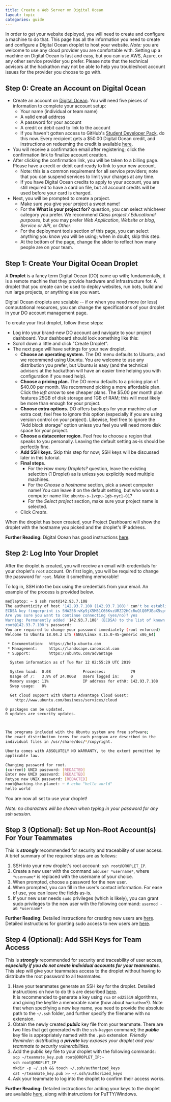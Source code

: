 ```yaml
---
title: Create a Web Server on Digital Ocean
layout: topic
categories: guide
---
```


In order to get your website deployed, you will need to create and configure a machine to do that. This page has all the information you need to create and configure a Digital Ocean droplet to host your website.
_Note:_ you are welcome to use any cloud provider you are comfortable with. Setting up a machine on Digital Ocean is fast and easy, but you can use AWS, Azure, or any other service provider you prefer. Please note that the technical advisors at the hackathon may not be able to help you troubleshoot account issues for the provider you choose to go with.

## Step 0: Create an Account on Digital Ocean

- Create an account on [Digital Ocean](https://cloud.digitalocean.com/registrations/new). You will need five pieces of information to complete your account setup:
  - Your name (individual or team name)
  - A valid email address
  - A password for your account
  - A credit or debit card to link to the account
  - If you haven't gotten access to GitHub's [Student Developer Pack](https://education.github.com/pack), do this now. Every recipient gets a $50.00 Digital Ocean credit, and instructions on redeeming the credit is available [here](https://www.digitalocean.com/community/questions/student-discounts).
- You will receive a confirmation email after registering; click the confirmation link to finalize account creation.
- After clicking the confirmation link, you will be taken to a billing page. Please have a credit or debit card ready to link to your new account. 
  - Note: this is a common requirement for all service providers; note that you can suspend services to limit your charges at any time.
  - If you have Digital Ocean credits to apply to your account, you are still required to have a card on file, but all account credits will be used before your card is charged.
- Next, you will be prompted to create a project. 
  - Make sure you give your project a sweet name! 
  - For the **What is your project for?** question, you can select whichever category you prefer. We recommend _Class project / Educational purposes_, but you may prefer _Web Application_, _Website or blog_, _Service or API_, or _Other_.
  - For the deployment tools section of this page, you can select anything you know you will be using; when in doubt, skip this step.
  - At the bottom of the page, change the slider to reflect how many people are on your team.

## Step 1: Create Your Digital Ocean Droplet

A **Droplet** is a fancy term Digital Ocean (DO) came up with; fundamentally, it is a remote machine that they provide hardware and infrastructure for. A droplet that you create can be used to deploy websites, run bots, build and run large projects, or anything else you want. 

Digital Ocean droplets are scalable -- if or when you need more (or less) computational resources, you can change the specifications of your droplet in your DO account management page.

To create your first droplet, follow these steps:

- Log into your brand-new DO account and navigate to your project dashboard. Your dashboard should look something like this:
- Scroll down a little and click "Create Droplet".
- The next page will have settings for your new droplet.
  - **Choose an operating system.** The DO menu defaults to Ubuntu, and we recommend using Ubuntu. You are welcome to use any distribution you prefer, but Ubuntu is easy (and the technical advisors at the hackathon will have an easier time helping you with configuration if you need help).
  - **Choose a pricing plan.** The DO menu defaults to a pricing plan of $40.00 per month. We recommend picking a more affordable plan. Click the _left arrow_ to see cheaper plans. The $5.00 per month plan features 25GB of disk storage and 1GB of RAM; this will most likely be more than enough for your project.
  - **Choose extra options.** DO offers backups for your machine at an extra cost; feel free to ignore this option (especially if you are using version control on your project). Likewise, feel free to ignore the "Add block storage" option unless you feel you will need more disk space for your project.
  - **Choose a datacenter region.** Feel free to choose a region that speaks to you personally. Leaving the default setting as-is should be perfectly fine.
  - **Add SSH keys.** Skip this step for now; SSH keys will be discussed later in this tutorial.
  - **Final steps.** 
    - For the _How many Droplets?_ question, leave the existing selection (1 Droplet) as is unless you explicitly need multiple machines.
    - For the _Choose a hostname_ section, pick a sweet computer name! You can leave it on the default setting, but who wants a computer name like `ubuntu-s-1vcpu-1gb-nyc1-01`?
    - For the _Select project_ section, make sure your project name is selected.
  - Click _Create_.

When the droplet has been created, your Project Dashboard will show the droplet with the hostname you picked and the droplet's IP address.

**Further Reading:** Digital Ocean has good instructions [here](https://www.digitalocean.com/docs/droplets/how-to/create/).

## Step 2: Log Into Your Droplet

After the droplet is created, you will receive an email with credentials for your droplet's `root` account. On first login, you will be required to change the password for `root`. Make it something memorable!

To log in, SSH into the box using the credentials from your email. An example of the process is provided below.

```bash
me@laptop: ~ $ ssh root@142.93.7.108
The authenticity of host '142.93.7.108 (142.93.7.108)' can't be established.
ECDSA key fingerprint is SHA256:vKp9jX5M51C66KvzURZJ2HCcRuQlQ0PJEaX5spfPKkk.
Are you sure you want to continue connecting (yes/no)? yes
Warning: Permanently added '142.93.7.108' (ECDSA) to the list of known hosts.
root@142.93.7.108's password: 
You are required to change your password immediately (root enforced)
Welcome to Ubuntu 18.04.2 LTS (GNU/Linux 4.15.0-45-generic x86_64)

 * Documentation:  https://help.ubuntu.com
 * Management:     https://landscape.canonical.com
 * Support:        https://ubuntu.com/advantage

  System information as of Tue Mar 12 02:55:29 UTC 2019

  System load:  0.08              Processes:           79
  Usage of /:   3.9% of 24.06GB   Users logged in:     0
  Memory usage: 11%               IP address for eth0: 142.93.7.108
  Swap usage:   0%

  Get cloud support with Ubuntu Advantage Cloud Guest:
    http://www.ubuntu.com/business/services/cloud

0 packages can be updated.
0 updates are security updates.



The programs included with the Ubuntu system are free software;
the exact distribution terms for each program are described in the
individual files in /usr/share/doc/*/copyright.

Ubuntu comes with ABSOLUTELY NO WARRANTY, to the extent permitted by
applicable law.

Changing password for root.
(current) UNIX password: [REDACTED]
Enter new UNIX password: [REDACTED]
Retype new UNIX password: [REDACTED]
root@hacking-the-planet: ~ # echo "hello world"
hello world
```

You are now all set to use your droplet!

_Note: no characters will be shown when typing in your password for any ssh session._

## Step 3 (Optional): Set up Non-Root Account(s) For Your Teammates

This is ***strongly*** recommended for security and traceability of user access. A brief summary of the required steps are as follows:

1. SSH into your new droplet's root account: `ssh root@DROPLET_IP`.
2. Create a new user with the command `adduser *username*`, where `*username*` is replaced with the username of your choice.
3. When prompted, choose a password for the new user.
4. When prompted, you can fill in the user's contact information. For ease of use, you can leave the fields as-is.
5. If your new user needs `sudo` privileges (which is likely), you can grant sudo privileges to the new user with the following command: `usermod -aG *username*`

**Further Reading:** Detailed instructions for creating new users are [here](https://www.digitalocean.com/community/tutorials/how-to-add-and-delete-users-on-an-ubuntu-14-04-vps). Detailed instructions for granting sudo access to new users are [here](https://www.digitalocean.com/community/tutorials/how-to-create-a-sudo-user-on-ubuntu-quickstart).

## Step 4 (Optional): Add SSH Keys for Team Access

This is ***strongly*** recommended for security and traceability of user access, ***especially if you do not create individual accounts for your teammates***. This step will give your teammates access to the droplet without having to distribute the root password to all teammates.

1. Have your teammates generate an SSH key for the droplet. Detailed instructions on how to do this are described [here](https://www.ssh.com/ssh/keygen/). 
    <br>It is recommended to generate a key using `rsa` or `ed25519` algorithms, and giving the keyfile a memorable name (how about `hackathon`?). Note that when specifying a new key name, you need to provide the absolute path to the `~/.ssh` folder, and further specify the filename with no extension.
2. Obtain the newly created ***public*** key file from your teammate. There are two files that get generated with the `ssh-keygen` command; the ***public*** key file is appropriately named with the `.pub` extension. _Friendly Reminder: distributing a **private** key exposes your droplet and your teammate to security vulnerabilities._
3. Add the public key file to your droplet with the following commands: 
    <br>`scp ~/teammate_key.pub root@DROPLET_IP:~`
    <br>`ssh root@DROPLET_IP`
    <br>`mkdir -p ~/.ssh && touch ~/.ssh/authorized_keys`
    <br>`cat ~/teammate_key.pub >> ~/.ssh/authorized_keys`
4. Ask your teammate to log into the droplet to confirm their access works.

**Further Reading:** Detailed instructions for adding your keys to the droplet are available [here](https://kb.iu.edu/d/aews), along with instructions for PuTTY/Windows.
